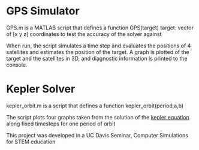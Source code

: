 GPS Simulator
==============
GPS.m is a MATLAB script that defines a function GPS(target)
target:
   vector of [x y z] coordinates to test the accuracy of the solver against

When run, the script simulates a time step and evaluates the positions of 4 satellites and estimates the position of the target. A graph is plotted of the target and the satellites in 3D, and diagnostic information is printed to the console.

Kepler Solver
==============
kepler_orbit.m is a script that defines a function kepler_orbit(period,a,b)

The script plots four graphs taken from the solution of the [kepler equation](https://en.wikipedia.org/wiki/Kepler's_equation) along fixed timesteps for one period of orbit

This project was developed in a UC Davis Seminar, Computer Simulations for STEM education
   

